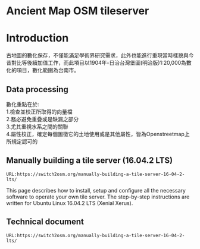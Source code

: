 # Ancient Map OSM tileserver
# Introduction
  古地圖的數化保存，不僅能滿足學術界研究需求，此外也能進行重現當時樣貌與今昔對比等後續加值工作，而此項目以1904年-日治台灣堡圖(明治版)1:20,000為數化的項目，數化範圍為台南市。  
  
## Data processing  
數化重點在於:  
    1.檢查並校正所取得的向量檔  
    2.務必避免重疊或是缺漏之部分  
    3.尤其重視水系之間的關聯  
    4.屬性校正，確定每個圖徵它的土地使用或是其他屬性，皆為Openstreetmap上所規定認可的

## Manually building a tile server (16.04.2 LTS)
```
URL:https://switch2osm.org/manually-building-a-tile-server-16-04-2-lts/
```
This page describes how to install, setup and configure all the necessary software to operate your own tile server. The step-by-step instructions are written for Ubuntu Linux 16.04.2 LTS (Xenial Xerus).

## Technical document

```
URL:https://switch2osm.org/manually-building-a-tile-server-16-04-2-lts/
```
